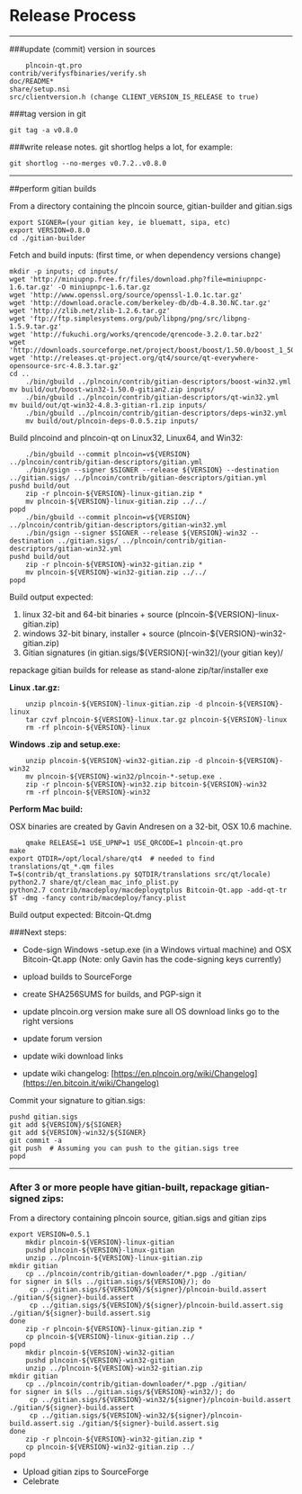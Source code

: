Release Process
====================

* * *

###update (commit) version in sources


        plncoin-qt.pro
	contrib/verifysfbinaries/verify.sh
	doc/README*
	share/setup.nsi
	src/clientversion.h (change CLIENT_VERSION_IS_RELEASE to true)

###tag version in git

	git tag -a v0.8.0

###write release notes. git shortlog helps a lot, for example:

	git shortlog --no-merges v0.7.2..v0.8.0

* * *

##perform gitian builds

 From a directory containing the plncoin source, gitian-builder and gitian.sigs
  
	export SIGNER=(your gitian key, ie bluematt, sipa, etc)
	export VERSION=0.8.0
	cd ./gitian-builder

 Fetch and build inputs: (first time, or when dependency versions change)

	mkdir -p inputs; cd inputs/
	wget 'http://miniupnp.free.fr/files/download.php?file=miniupnpc-1.6.tar.gz' -O miniupnpc-1.6.tar.gz
	wget 'http://www.openssl.org/source/openssl-1.0.1c.tar.gz'
	wget 'http://download.oracle.com/berkeley-db/db-4.8.30.NC.tar.gz'
	wget 'http://zlib.net/zlib-1.2.6.tar.gz'
	wget 'ftp://ftp.simplesystems.org/pub/libpng/png/src/libpng-1.5.9.tar.gz'
	wget 'http://fukuchi.org/works/qrencode/qrencode-3.2.0.tar.bz2'
	wget 'http://downloads.sourceforge.net/project/boost/boost/1.50.0/boost_1_50_0.tar.bz2'
	wget 'http://releases.qt-project.org/qt4/source/qt-everywhere-opensource-src-4.8.3.tar.gz'
	cd ..
        ./bin/gbuild ../plncoin/contrib/gitian-descriptors/boost-win32.yml
	mv build/out/boost-win32-1.50.0-gitian2.zip inputs/
        ./bin/gbuild ../plncoin/contrib/gitian-descriptors/qt-win32.yml
	mv build/out/qt-win32-4.8.3-gitian-r1.zip inputs/
        ./bin/gbuild ../plncoin/contrib/gitian-descriptors/deps-win32.yml
        mv build/out/plncoin-deps-0.0.5.zip inputs/

 Build plncoind and plncoin-qt on Linux32, Linux64, and Win32:
  
        ./bin/gbuild --commit plncoin=v${VERSION} ../plncoin/contrib/gitian-descriptors/gitian.yml
        ./bin/gsign --signer $SIGNER --release ${VERSION} --destination ../gitian.sigs/ ../plncoin/contrib/gitian-descriptors/gitian.yml
	pushd build/out
        zip -r plncoin-${VERSION}-linux-gitian.zip *
        mv plncoin-${VERSION}-linux-gitian.zip ../../
	popd
        ./bin/gbuild --commit plncoin=v${VERSION} ../plncoin/contrib/gitian-descriptors/gitian-win32.yml
        ./bin/gsign --signer $SIGNER --release ${VERSION}-win32 --destination ../gitian.sigs/ ../plncoin/contrib/gitian-descriptors/gitian-win32.yml
	pushd build/out
        zip -r plncoin-${VERSION}-win32-gitian.zip *
        mv plncoin-${VERSION}-win32-gitian.zip ../../
	popd

  Build output expected:

  1. linux 32-bit and 64-bit binaries + source (plncoin-${VERSION}-linux-gitian.zip)
  2. windows 32-bit binary, installer + source (plncoin-${VERSION}-win32-gitian.zip)
  3. Gitian signatures (in gitian.sigs/${VERSION}[-win32]/(your gitian key)/

repackage gitian builds for release as stand-alone zip/tar/installer exe

**Linux .tar.gz:**

        unzip plncoin-${VERSION}-linux-gitian.zip -d plncoin-${VERSION}-linux
        tar czvf plncoin-${VERSION}-linux.tar.gz plncoin-${VERSION}-linux
        rm -rf plncoin-${VERSION}-linux

**Windows .zip and setup.exe:**

        unzip plncoin-${VERSION}-win32-gitian.zip -d plncoin-${VERSION}-win32
        mv plncoin-${VERSION}-win32/plncoin-*-setup.exe .
        zip -r plncoin-${VERSION}-win32.zip bitcoin-${VERSION}-win32
        rm -rf plncoin-${VERSION}-win32

**Perform Mac build:**

  OSX binaries are created by Gavin Andresen on a 32-bit, OSX 10.6 machine.

        qmake RELEASE=1 USE_UPNP=1 USE_QRCODE=1 plncoin-qt.pro
	make
	export QTDIR=/opt/local/share/qt4  # needed to find translations/qt_*.qm files
	T=$(contrib/qt_translations.py $QTDIR/translations src/qt/locale)
	python2.7 share/qt/clean_mac_info_plist.py
	python2.7 contrib/macdeploy/macdeployqtplus Bitcoin-Qt.app -add-qt-tr $T -dmg -fancy contrib/macdeploy/fancy.plist

 Build output expected: Bitcoin-Qt.dmg

###Next steps:

* Code-sign Windows -setup.exe (in a Windows virtual machine) and
  OSX Bitcoin-Qt.app (Note: only Gavin has the code-signing keys currently)

* upload builds to SourceForge

* create SHA256SUMS for builds, and PGP-sign it

* update plncoin.org version
  make sure all OS download links go to the right versions

* update forum version

* update wiki download links

* update wiki changelog: [https://en.plncoin.org/wiki/Changelog](https://en.bitcoin.it/wiki/Changelog)

Commit your signature to gitian.sigs:

	pushd gitian.sigs
	git add ${VERSION}/${SIGNER}
	git add ${VERSION}-win32/${SIGNER}
	git commit -a
	git push  # Assuming you can push to the gitian.sigs tree
	popd

-------------------------------------------------------------------------

### After 3 or more people have gitian-built, repackage gitian-signed zips:

From a directory containing plncoin source, gitian.sigs and gitian zips

	export VERSION=0.5.1
        mkdir plncoin-${VERSION}-linux-gitian
        pushd plncoin-${VERSION}-linux-gitian
        unzip ../plncoin-${VERSION}-linux-gitian.zip
	mkdir gitian
        cp ../plncoin/contrib/gitian-downloader/*.pgp ./gitian/
	for signer in $(ls ../gitian.sigs/${VERSION}/); do
         cp ../gitian.sigs/${VERSION}/${signer}/plncoin-build.assert ./gitian/${signer}-build.assert
         cp ../gitian.sigs/${VERSION}/${signer}/plncoin-build.assert.sig ./gitian/${signer}-build.assert.sig
	done
        zip -r plncoin-${VERSION}-linux-gitian.zip *
        cp plncoin-${VERSION}-linux-gitian.zip ../
	popd
        mkdir plncoin-${VERSION}-win32-gitian
        pushd plncoin-${VERSION}-win32-gitian
        unzip ../plncoin-${VERSION}-win32-gitian.zip
	mkdir gitian
        cp ../plncoin/contrib/gitian-downloader/*.pgp ./gitian/
	for signer in $(ls ../gitian.sigs/${VERSION}-win32/); do
         cp ../gitian.sigs/${VERSION}-win32/${signer}/plncoin-build.assert ./gitian/${signer}-build.assert
         cp ../gitian.sigs/${VERSION}-win32/${signer}/plncoin-build.assert.sig ./gitian/${signer}-build.assert.sig
	done
        zip -r plncoin-${VERSION}-win32-gitian.zip *
        cp plncoin-${VERSION}-win32-gitian.zip ../
	popd

- Upload gitian zips to SourceForge
- Celebrate 

